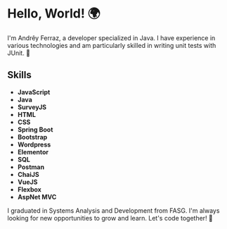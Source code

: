 # Hello, World! 🌍

I'm Andrêy Ferraz, a developer specialized in Java. I have experience in various technologies and am particularly skilled in writing unit tests with JUnit. 🚀

## Skills

- **JavaScript**
- **Java**
- **SurveyJS**
- **HTML**
- **CSS**
- **Spring Boot**
- **Bootstrap**
- **Wordpress**
- **Elementor**
- **SQL**
- **Postman**
- **ChaiJS**
- **VueJS**
- **Flexbox**
- **AspNet MVC**

I graduated in Systems Analysis and Development from FASG. I'm always looking for new opportunities to grow and learn. Let's code together! 💪
